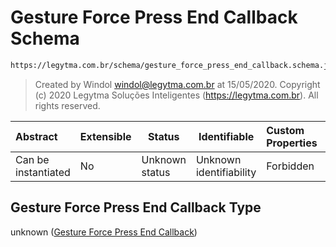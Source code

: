 # Gesture Force Press End Callback Schema

```txt
https://legytma.com.br/schema/gesture_force_press_end_callback.schema.json
```




> Created by Windol [windol@legytma.com.br](mailto:windol@legytma.com.br) at 15/05/2020.
> Copyright (c) 2020 Legytma Soluções Inteligentes (<https://legytma.com.br>). All rights reserved.
>

| Abstract            | Extensible | Status         | Identifiable            | Custom Properties | Additional Properties | Access Restrictions | Defined In                                                                                                                    |
| :------------------ | ---------- | -------------- | ----------------------- | :---------------- | --------------------- | ------------------- | ----------------------------------------------------------------------------------------------------------------------------- |
| Can be instantiated | No         | Unknown status | Unknown identifiability | Forbidden         | Allowed               | none                | [gesture_force_press_end_callback.schema.json](../schema/gesture_force_press_end_callback.schema.json "open original schema") |

## Gesture Force Press End Callback Type

unknown ([Gesture Force Press End Callback](gesture_force_press_end_callback.md))
